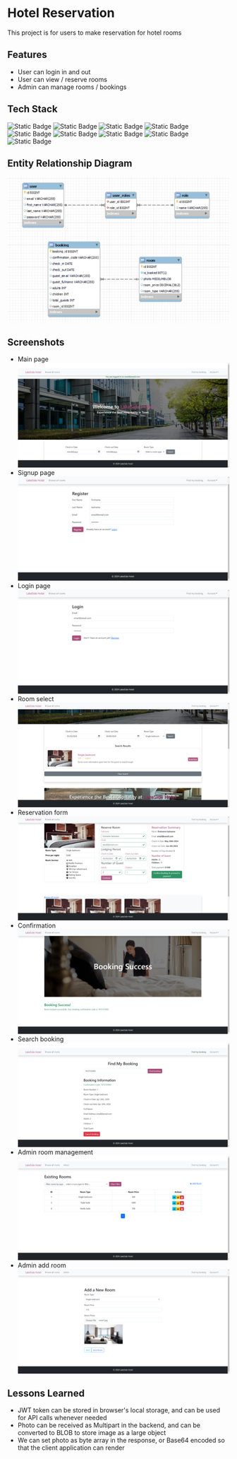 # Hotel Reservation

This project is for users to make reservation for hotel rooms

## Features

- User can login in and out
- User can view / reserve rooms
- Admin can manage rooms / bookings

## Tech Stack

![Static Badge](https://img.shields.io/badge/SpringBoot-blue)
![Static Badge](https://img.shields.io/badge/SpringWeb-blue)
![Static Badge](https://img.shields.io/badge/SpringSecurity-blue)
![Static Badge](https://img.shields.io/badge/Gradle-blue)
![Static Badge](https://img.shields.io/badge/JWT-blue)
![Static Badge](https://img.shields.io/badge/SpringDataJPA-blue)
![Static Badge](https://img.shields.io/badge/MySQL-blue)
![Static Badge](https://img.shields.io/badge/React-blue)
![Static Badge](https://img.shields.io/badge/Bootstrap-blue)

## Entity Relationship Diagram
![ERD](images/ERD.png)

## Screenshots
- Main page
![main](images/main.png)
- Signup page
![signup](images/signup.png)
- Login page
![login](images/login.png)
- Room select
![roomSelect](images/roomSelect.png)
- Reservation form
![reservationFOrm](images/reservationForm.png)
- Confirmation
![confirmation](images/confirmation.png)
- Search booking
![search](images/findBooking.png)
- Admin room management
![roomManage](images/adminManageRoom.png)
- Admin add room
![addRoom](images/adminAddRoom.png)


## Lessons Learned

- JWT token can be stored in browser's local storage, and can be used for API calls whenever needed
- Photo can be received as Multipart in the backend, and can be converted to BLOB to store image as a large object
- We can set photo as byte array in the response, or Base64 encoded so that the client application can render
